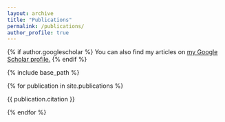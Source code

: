 ```yaml
---
layout: archive
title: "Publications"
permalink: /publications/
author_profile: true
---
```


{% if author.googlescholar %}
  You can also find my articles on <u><a href="{{author.googlescholar}}">my Google Scholar profile</a>.</u>
{% endif %}

{% include base_path %}

{% for publication in site.publications %}
  <div class="publication-entry">
    <!-- Citation as plain text -->
    <p>{{ publication.citation }}</p>
  </div>
{% endfor %}
